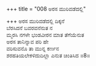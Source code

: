 +++
title = "008 ಅರಸ ಮುರಿವಡೆದಲ್ಲಿ"

+++
ಅರಸ ಮುರಿವಡೆದಲ್ಲಿ ದಿಕ್ಕನೆ  
ಬೆರಸಿದನೆ ಬವರವನೆನುತ ನ  
ಮ್ಮರಸಿ ನಗಳೇ ಭಂಡವೀರನ ಮಾತ ತೆಗೆಯೆನುತ  
ಅರಸ ತಾನಿನ್ನಾವ ಪರಿ ಹೇ  
ವರಿಸುವನೊ ತಾ ಮುನ್ನ ಕರ್ಣನ  
ಶರಹತಿಯಲೇಕಳಿದುದಿಲ್ಲಾ ಎನುತ ಚಿಂತಿಸಿದ            ॥8॥
